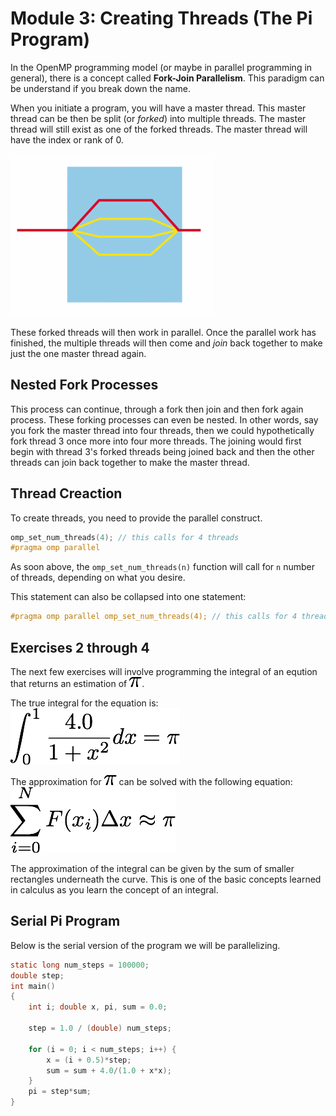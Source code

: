 # Module 3: Creating Threads (The Pi Program)

In the OpenMP programming model (or maybe in parallel programming in general),
there is a concept called **Fork-Join Parallelism**. This paradigm can be
understand if you break down the name. 

When you initiate a program, you will have a master thread. This master thread
can be then be split (or *forked*) into multiple threads. The master thread will
still exist as one of the forked threads. The master thread will have the index
or rank of 0. 

![Fork-Join Parallelism][fork-join]

These forked threads will then work in parallel. Once the parallel work has
finished, the multiple threads will then come and *join* back together to make
just the one master thread again. 

[fork-join]: ./figures/fork-join.png

## Nested Fork Processes

This process can continue, through a fork then join and then fork again process.
These forking processes can even be nested. In other words, say you fork the
master thread into four threads, then we could hypothetically fork thread 3 once
more into four more threads. The joining would first begin with thread 3's
forked threads being joined back and then the other threads can join back
together to make the master thread.

## Thread Creaction

To create threads, you need to provide the parallel construct.

```C
omp_set_num_threads(4); // this calls for 4 threads
#pragma omp parallel
```
As soon above, the `omp_set_num_threads(n)` function will call for `n` number of
threads, depending on what you desire.

This statement can also be collapsed into one statement:

```C
#pragma omp parallel omp_set_num_threads(4); // this calls for 4 threads
```

## Exercises 2 through 4

The next few exercises will involve programming the integral of an eqution that
returns an estimation of ![The math constant pi][pi].

The true integral for the equation is: ![The integral to estimate pi][integral]

The approximation for ![The math constant pi][pi] can be solved with the
following equation: ![The summation approximation for pi][approx]

The approximation of the integral can be given by the sum of smaller rectangles
underneath the curve. This is one of the basic concepts learned in calculus as
you learn the concept of an integral.

[pi]: ./figures/pi.png
[integral]: ./figures/integral.png
[approx]: ./figures/approx-pi.png

## Serial Pi Program

Below is the serial version of the program we will be parallelizing.

```C
static long num_steps = 100000;
double step;
int main()
{
    int i; double x, pi, sum = 0.0;

    step = 1.0 / (double) num_steps;

    for (i = 0; i < num_steps; i++) {
        x = (i + 0.5)*step;
        sum = sum + 4.0/(1.0 + x*x);
    }
    pi = step*sum;
}
```

